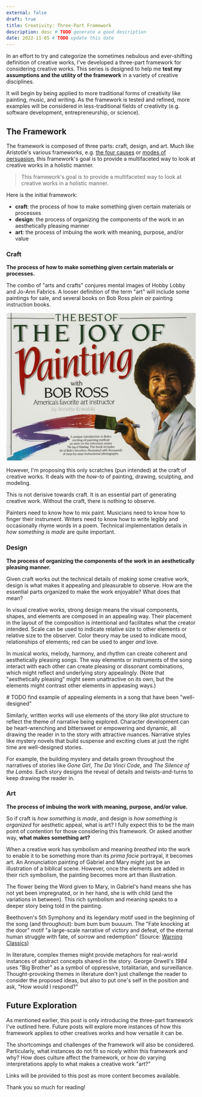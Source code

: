 ```yaml
---
external: false
draft: true
title: Creativity: Three-Part Framework
description: desc # TODO generate a good description
date: 2022-11-05 # TODO update this date
---
```


In an effort to try and categorize the sometimes nebulous and ever-shifting definition of creative works, I've developed a three-part framework for considering creative works. This series is designed to help me **test my assumptions and the utility of the framework** in a variety of creative disciplines.

It will begin by being applied to more traditional forms of creativity like painting, music, and writing. As the framework is tested and refined, more examples will be considered in less-traditional fields of creativity (e.g. software development, entrepreneurship, or science).

## The Framework

The framework is composed of three parts: craft, design, and art. Much like Aristotle's various frameworks, e.g. [the four causes](https://plato.stanford.edu/entries/aristotle-causality/) or [modes of persuasion](https://plato.stanford.edu/entries/aristotle-rhetoric/), this framework's goal is to provide a multifaceted way to look at creative works in a holistic manner.

> This framework's goal is to provide a multifaceted way to look at creative works in a holistic manner.

Here is the initial framework:
- **craft**: the process of how to make something given certain materials or processes
- **design**: the process of organizing the components of the work in an aesthetically pleasing manner 
- **art**: the process of imbuing the work with meaning, purpose, and/or value

### Craft

**The process of how to make something given certain materials or processes.**

The combo of "arts and crafts" conjures mental images of Hobby Lobby and Jo-Ann Fabrics. A looser definition of the term "art" will include some paintings for sale, and several books on Bob Ross *plein air* painting instruction books.

![Bob Ross - Joy of Painting](../bob-ross-joy-of-painting.jpg)

However, I'm proposing this only scratches (pun intended) at the craft of creative works. It deals with the *how-to* of painting, drawing, sculpting, and modeling.

This is not derisive towards craft. It is an essential part of generating creative work. Without the craft, there is nothing to observe. 

Painters need to know how to mix paint. Musicians need to know how to finger their instrument. Writers need to know how to write legibly and occasionally rhyme words in a poem. Technical implementation details in *how something is made* are quite important.

### Design

**The process of organizing the components of the work in an aesthetically pleasing manner.**

Given craft works out the technical details of *making* some creative work, design is what makes it appealing and pleasurable to observe. How are the essential parts organized to make the work enjoyable? What does that mean?

In visual creative works, strong design means the visual components, shapes, and elements are composed in an appealing way. Their placement in the layout of the composition is intentional and facilitates what the creator intended. Scale can be used to indicate relative size to other elements or relative size to the observer. Color theory may be used to indicate mood, relationships of elements; red can be used to anger *and* love.

In musical works, melody, harmony, and rhythm can create coherent and aesthetically pleasing songs. The way elements or instruments of the song interact with each other can create pleasing or dissonant combinations, which might reflect and underlying story appealingly. (Note that "aesthetically pleasing" might seem unattractive on its own, but the elements might contrast other elements in appeasing ways.)

\# TODO find example of appealing elements in a song that have been "well-designed"

Similarly, written works will use elements of the story like plot structure to reflect the theme of narrative being explored. Character development can be heart-wrenching and bittersweet or empowering and dynamic, all drawing the reader in to the story with attractive nuances. Narrative styles like mystery novels that build suspense and exciting clues at just the right time are well-designed stories.

For example, the building mystery and details grown throughout the narratives of stories like *Gone Girl*, *The Da Vinci Code*, and *The Silence of the Lambs*. Each story designs the reveal of details and twists-and-turns to keep drawing the reader in.

### Art

**The process of imbuing the work with meaning, purpose, and/or value.**

So if craft is *how something is made*, and design is *how something is organized* for aesthetic appeal, what is art? I fully expect this to be the main point of contention for those considering this framework. Or asked another way, **what makes something art?**

When a creative work has symbolism and meaning *breathed* into the work to enable it to be something more than its *prima facie* portrayal, it becomes art. An Annunciation painting of Gabriel and Mary might just be an illustration of a biblical scene. However, once the elements are added in their rich symbolism, the painting becomes more art than illustration.

The flower being the Word given to Mary, in Gabriel's hand means she has not yet been impregnated, or in her hand, she is with child (and the variations in between). This rich symbolism and meaning speaks to a deeper story being told in the painting.

Beethoven's 5th Symphony and its legendary motif used in the beginning of the song (and throughout): bum bum bum buuuum. The "Fate knocking at the door" motif "a large-scale narrative of victory and defeat, of the eternal human struggle with fate, of sorrow and redemption" (Source: [Warning Classics](https://www.warnerclassics.com/release/beethoven-symphony-no-5-fate-knocking-door))

In literature, complex themes might provide metaphors for real-world instances of abstract concepts shared in the story. George Orwell's *1984* uses "Big Brother" as a symbol of oppressive, totalitarian, and surveillance. Thought-provoking themes in literature don't just challenge the reader to consider the proposed ideas, but also to put one's self in the position and ask, "How would I respond?"

## Future Exploration

As mentioned earlier, this post is only introducing the three-part framework I've outlined here. Future posts will explore more instances of how this framework applies to other creatives works and how versatile it can be.

The shortcomings and challenges of the framework will also be considered. Particularly, what instances do not fit so nicely within this framework and why? How does culture affect the framework, or how do varying interpretations apply to what makes a creative work "art?"

Links will be provided to this post as more content becomes available.

Thank you so much for reading!